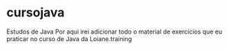 # cursojava
Estudos de Java
Por aqui irei adicionar todo o material de exercícios que eu praticar no curso de Java da Loiane.training
